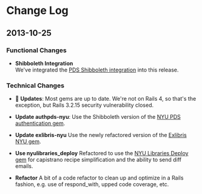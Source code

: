 # Change Log

## 2013-10-25

### Functional Changes
- __Shibboleth Integration__  
  We've integrated the [PDS Shibboleth integration](https://github.com/NYULibraries/pds-custom/wiki/NYU-Shibboleth-Integration)
  into this release.

### Technical Changes
- :gem: __Updates__: Most gems are up to date. We're not on Rails 4, so that's the exception, but Rails 3.2.15 security vulnerability closed.

- __Update authpds-nyu__: Use the Shibboleth version of the 
  [NYU PDS authentication gem](https://github.com/NYULibraries/authpds-nyu/tree/v1.1.2).

- __Update exlibris-nyu__ Use the newly refactored version of the [Exlibris NYU gem](https://github.com/NYULibraries/exlibris-nyu).

- __Use nyulibraries_deploy__ Refactored to use the [NYU Libraries Deploy gem](https://github.com/NYULibraries/nyulibraries_deploy) for capistrano recipe simplification and the ability to send diff emails.

- __Refactor__
  A bit of a code refactor to clean up and optimize in a Rails fashion, e.g. use of respond_with, upped code coverage, etc.